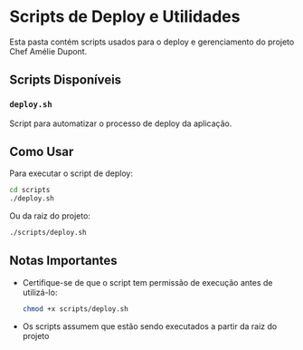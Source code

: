 # Scripts de Deploy e Utilidades

Esta pasta contém scripts usados para o deploy e gerenciamento do projeto Chef Amélie Dupont.

## Scripts Disponíveis

### `deploy.sh`
Script para automatizar o processo de deploy da aplicação.

## Como Usar

Para executar o script de deploy:

```bash
cd scripts
./deploy.sh
```

Ou da raiz do projeto:

```bash
./scripts/deploy.sh
```

## Notas Importantes

- Certifique-se de que o script tem permissão de execução antes de utilizá-lo:
  ```bash
  chmod +x scripts/deploy.sh
  ```
- Os scripts assumem que estão sendo executados a partir da raiz do projeto